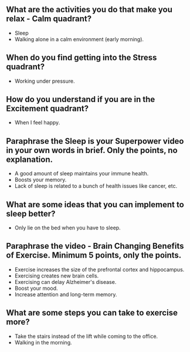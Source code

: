 ## What are the activities you do that make you relax - Calm quadrant?
* Sleep
* Walking alone in a calm environment (early morning).
## When do you find getting into the Stress quadrant?
* Working under pressure.
## How do you understand if you are in the Excitement quadrant?
* When I feel happy.
## Paraphrase the Sleep is your Superpower video in your own words in brief. Only the points, no explanation.

* A good amount of sleep maintains your immune health.
* Boosts your memory.
* Lack of sleep is related to a bunch of health issues like cancer, etc.
## What are some ideas that you can implement to sleep better?
* Only lie on the bed when you have to sleep.
## Paraphrase the video - Brain Changing Benefits of Exercise. Minimum 5 points, only the points.
* Exercise increases the size of the prefrontal cortex and hippocampus.
* Exercising creates new brain cells.
* Exercising can delay Alzheimer's disease.
* Boost your mood.
* Increase attention and long-term memory.
## What are some steps you can take to exercise more?
* Take the stairs instead of the lift while coming to the office.
* Walking in the morning.
